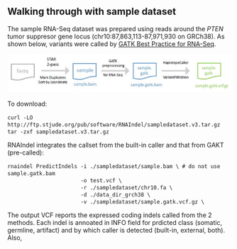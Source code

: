 ## Walking through with sample dataset
The sample RNA-Seq dataset was prepared using reads around the *PTEN* tumor suppresor gene locus (chr10:87,863,113-87,971,930 on GRCh38). As shown below, variants were called by [GATK Best Practice for RNA-Seq](https://gatk.broadinstitute.org/hc/en-us/articles/360035531192-RNAseq-short-variant-discovery-SNPs-Indels-).<br>


![Screenshot](files.jpg)



To download:
```
curl -LO http://ftp.stjude.org/pub/software/RNAIndel/sampledataset.v3.tar.gz
tar -zxf sampledataset.v3.tar.gz
```

RNAIndel integrates the callset from the built-in caller and that from GAKT (pre-called):
```
rnaindel PredictIndels -i ./sampledataset/sample.bam \ # do not use sample.gatk.bam
                       -o test.vcf \
                       -r ./sampledataset/chr10.fa \
                       -d ./data_dir_grch38 \
                       -v ./sampledataset/sample.gatk.vcf.gz \
```

The output VCF reports the expressed coding indels called from the 2 methods. Each indel is annoated in INFO field for prdicted class (somatic, germline, artifact) and by which caller is detected (built-in, external, both). Also, 

